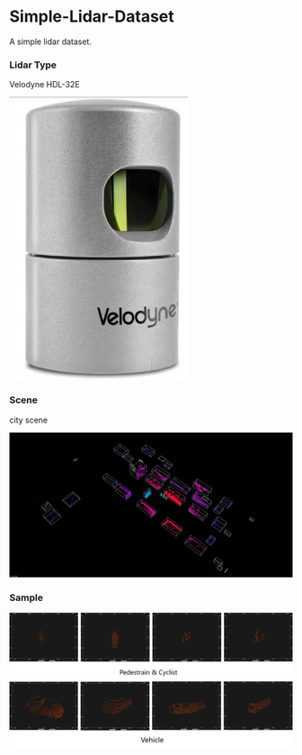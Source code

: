 # Simple-Lidar-Dataset
A simple lidar dataset.


### Lidar Type

  Velodyne HDL-32E
  
![Image text](https://github.com/WAN96/Simple-Lidar-Dataset/blob/master/img/lidartype.jpg)

### Scene

  city scene

![Image text](https://github.com/WAN96/Simple-Lidar-Dataset/blob/master/img/screenshot-1581961321.png)

### Sample

![Image text](https://github.com/WAN96/Simple-Lidar-Dataset/blob/master/img/%E5%9B%BE%E7%89%873.jpg)
![Image text](https://github.com/WAN96/Simple-Lidar-Dataset/blob/master/img/%E5%9B%BE%E7%89%874.jpg)
